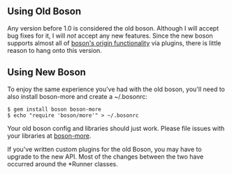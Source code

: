## Using Old Boson

Any version before 1.0 is considered the old boson. Although I will accept bug
fixes for it, I will *not* accept any new features. Since the new boson supports
almost all of [boson's origin functionality](#TODO) via plugins, there is little
reason to hang onto this version.

## Using New Boson

To enjoy the same experience you've had with the old boson, you'll need to
also install boson-more and create a ~/.bosonrc:

    $ gem install boson boson-more
    $ echo "require 'boson/more'" > ~/.bosonrc

Your old boson config and libraries should just work. Please file issues with
your libraries at [boson-more](http://github.com/cldwalker/boson-more).

If you've written custom plugins for the old Boson, you may have to upgrade to
the new API. Most of the changes between the two have occurred around the
\*Runner classes.
